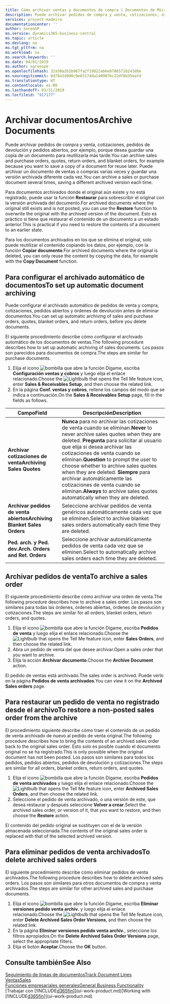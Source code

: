 ```yaml
---
title: Cómo archivar ventas y documentos de compra | Documentos de Microsoft
description: Puede archivar pedidos de compra y venta, cotizaciones, órdenes de devolución y órdenes abiertas, y puede usar el documento archivado para recrear el documento desde que se archivó.
services: project-madeira
documentationcenter: ''
author: SorenGP
ms.service: dynamics365-business-central
ms.topic: article
ms.devlang: na
ms.tgt_pltfrm: na
ms.workload: na
ms.search.keywords: ''
ms.date: 04/01/2019
ms.author: sgroespe
ms.openlocfilehash: 32a50a2b1b967fa2f19022ab6e07865716243d8e
ms.sourcegitcommit: bd78a5d990c9e83174da1409076c22df8b35eafd
ms.translationtype: HT
ms.contentlocale: es-MX
ms.lasthandoff: 03/31/2019
ms.locfileid: "917177"
---
```

# <a name="archive-documents"></a><span data-ttu-id="594ae-103">Archivar documentos</span><span class="sxs-lookup"><span data-stu-id="594ae-103">Archive Documents</span></span>
<span data-ttu-id="594ae-104">Puede archivar pedidos de compra y venta, cotizaciones, pedidos de devolución y pedidos abiertos, por ejemplo, porque desea guardar una copia de un documento para reutilizarla más tarde.</span><span class="sxs-lookup"><span data-stu-id="594ae-104">You can archive sales and purchase orders, quotes, return orders, and blanket orders, for example because you want to save a copy of a document for reuse later.</span></span> <span data-ttu-id="594ae-105">Puede archivar un documento de ventas o compras varias veces y guardar una versión archivada diferente cada vez.</span><span class="sxs-lookup"><span data-stu-id="594ae-105">You can archive a sales or purchase document several times, saving a different archived version each time.</span></span>

<span data-ttu-id="594ae-106">Para documentos archivados donde el original aún existe y no está registrado, puede usar la función **Restaurar** para sobrescribir el original con la versión archivada del documento.</span><span class="sxs-lookup"><span data-stu-id="594ae-106">For archived documents where the original still exists and is not posted, you can use the **Restore** function to overwrite the original with the archived version of the document.</span></span> <span data-ttu-id="594ae-107">Esto es práctico si tiene que restaurar el contenido de un documento a un estado anterior.</span><span class="sxs-lookup"><span data-stu-id="594ae-107">This is practical if you need to restore the contents of a document to an earlier state.</span></span>

<span data-ttu-id="594ae-108">Para los documentos archivados en los que se elimina el original, solo puede reutilizar el contenido copiando los datos, por ejemplo, con la función **Copiar documento**.</span><span class="sxs-lookup"><span data-stu-id="594ae-108">For archived documents where the original is deleted, you can only reuse the content by copying the data, for example with the **Copy Document** function.</span></span>   

## <a name="to-set-up-automatic-document-archiving"></a><span data-ttu-id="594ae-109">Para configurar el archivado automático de documentos</span><span class="sxs-lookup"><span data-stu-id="594ae-109">To set up automatic document archiving</span></span>  
<span data-ttu-id="594ae-110">Puede configurar el archivado automático de pedidos de venta y compra, cotizaciones, pedidos abiertos y órdenes de devolución antes de eliminar documentos.</span><span class="sxs-lookup"><span data-stu-id="594ae-110">You can set up automatic archiving of sales and purchase orders, quotes, blanket orders, and return orders, before you delete documents.</span></span>

<span data-ttu-id="594ae-111">El siguiente procedimiento describe cómo configurar el archivado automático de los documentos de ventas.</span><span class="sxs-lookup"><span data-stu-id="594ae-111">The following procedure describes how to set up automatic archiving of sales documents.</span></span> <span data-ttu-id="594ae-112">Los pasos son parecidos para documentos de compra.</span><span class="sxs-lookup"><span data-stu-id="594ae-112">The steps are similar for purchase documents.</span></span>
1.  <span data-ttu-id="594ae-113">Elija el icono ![bombilla que abre la función Dígame](media/ui-search/search_small.png "Dígame que desea hacer"), escriba **Configuración ventas y cobros** y luego elija el enlace relacionado.</span><span class="sxs-lookup"><span data-stu-id="594ae-113">Choose the ![Lightbulb that opens the Tell Me feature](media/ui-search/search_small.png "Tell me what you want to do") icon, enter **Sales & Receivables Setup**, and then choose the related link.</span></span>
2. <span data-ttu-id="594ae-114">En la página **Conf. ventas y cobros**, rellene los campos del modo que se indica a continuación.</span><span class="sxs-lookup"><span data-stu-id="594ae-114">On the **Sales & Receivables Setup** page, fill in the fields as follows.</span></span>

|<span data-ttu-id="594ae-115">Campo</span><span class="sxs-lookup"><span data-stu-id="594ae-115">Field</span></span>|<span data-ttu-id="594ae-116">Descripción</span><span class="sxs-lookup"><span data-stu-id="594ae-116">Description</span></span>|
|-----|-----------|
|<span data-ttu-id="594ae-117">**Archivar cotizaciones de venta**</span><span class="sxs-lookup"><span data-stu-id="594ae-117">**Archiving Sales Quotes**</span></span>|<span data-ttu-id="594ae-118">**Nunca** para no archivar las cotizaciones de venta cuando se eliminan.</span><span class="sxs-lookup"><span data-stu-id="594ae-118">**Never** to never archive sales quotes when they are deleted.</span></span> <span data-ttu-id="594ae-119">**Pregunta** para solicitar al usuario que elija si desea archivar las cotizaciones de venta cuando se eliminan.</span><span class="sxs-lookup"><span data-stu-id="594ae-119">**Question** to prompt the user to choose whether to archive sales quotes when they are deleted.</span></span> <span data-ttu-id="594ae-120">**Siempre** para archivar automáticamente las cotizaciones de venta cuando se eliminan.</span><span class="sxs-lookup"><span data-stu-id="594ae-120">**Always** to archive sales quotes automatically when they are deleted.</span></span>|
|<span data-ttu-id="594ae-121">**Archivar pedidos de venta abiertos**</span><span class="sxs-lookup"><span data-stu-id="594ae-121">**Archiving Blanket Sales Orders**</span></span>|<span data-ttu-id="594ae-122">Seleccione archivar pedidos de venta genéricos automáticamente cada vez que se eliminen.</span><span class="sxs-lookup"><span data-stu-id="594ae-122">Select to archive blanket sales orders automatically each time they are deleted.</span></span>|
|<span data-ttu-id="594ae-123">**Ped. arch. y Ped. dev.**</span><span class="sxs-lookup"><span data-stu-id="594ae-123">**Arch. Orders and Ret. Orders**</span></span>|<span data-ttu-id="594ae-124">Seleccione archivar automáticamente pedidos de venta cada vez que se eliminen.</span><span class="sxs-lookup"><span data-stu-id="594ae-124">Select to automatically archive sales orders each time they are deleted.</span></span>|

## <a name="to-archive-a-sales-order"></a><span data-ttu-id="594ae-125">Archivar pedidos de venta</span><span class="sxs-lookup"><span data-stu-id="594ae-125">To archive a sales order</span></span>
<span data-ttu-id="594ae-126">El siguiente procedimiento describe cómo archivar una orden de venta.</span><span class="sxs-lookup"><span data-stu-id="594ae-126">The following procedure describes how to archive a sales order.</span></span> <span data-ttu-id="594ae-127">Los pasos son similares para todas las órdenes, órdenes abiertas, órdenes de devolución y cotizaciones.</span><span class="sxs-lookup"><span data-stu-id="594ae-127">The steps are similar for all orders, blanket orders, return orders, and quotes.</span></span>

1.  <span data-ttu-id="594ae-128">Elija el icono ![bombilla que abre la función Dígame](media/ui-search/search_small.png "Dígame que desea hacer"), escriba **Pedidos de venta** y luego elija el enlace relacionado.</span><span class="sxs-lookup"><span data-stu-id="594ae-128">Choose the ![Lightbulb that opens the Tell Me feature](media/ui-search/search_small.png "Tell me what you want to do") icon, enter **Sales Orders**, and then choose the related link.</span></span>  
2.  <span data-ttu-id="594ae-129">Abra un pedido de venta del que desee archivar.</span><span class="sxs-lookup"><span data-stu-id="594ae-129">Open a sales order that you want to archive.</span></span>  
3.  <span data-ttu-id="594ae-130">Elija la acción **Archivar documento**.</span><span class="sxs-lookup"><span data-stu-id="594ae-130">Choose the **Archive Document** action.</span></span>

<span data-ttu-id="594ae-131">El pedido de ventas está archivado.</span><span class="sxs-lookup"><span data-stu-id="594ae-131">The sales order is archived.</span></span> <span data-ttu-id="594ae-132">Puede verlo en la página **Pedidos de venta archivados**.</span><span class="sxs-lookup"><span data-stu-id="594ae-132">You can view it on the **Archived Sales orders** page.</span></span>

## <a name="to-restore-a-non-posted-sales-order-from-the-archive"></a><span data-ttu-id="594ae-133">Para restaurar un pedido de venta no registrado desde el archivo</span><span class="sxs-lookup"><span data-stu-id="594ae-133">To restore a non-posted sales order from the archive</span></span>
<span data-ttu-id="594ae-134">El procedimiento siguiente describe cómo traer el contenido de un pedido de venta archivado de nuevo al pedido de venta original.</span><span class="sxs-lookup"><span data-stu-id="594ae-134">The following procedure describes how to bring the contents of an archived sales order back to the original sales order.</span></span> <span data-ttu-id="594ae-135">Esto solo es posible cuando el documento original no se ha registrado.</span><span class="sxs-lookup"><span data-stu-id="594ae-135">This is only possible when the original document has not been posted.</span></span> <span data-ttu-id="594ae-136">Los pasos son similares para todos los pedidos, pedidos abiertos, pedidos de devolución y cotizaciones.</span><span class="sxs-lookup"><span data-stu-id="594ae-136">The steps are similar for all orders, blanket orders, return orders, and quotes.</span></span>

1. <span data-ttu-id="594ae-137">Elija el icono ![bombilla que abre la función Dígame](media/ui-search/search_small.png "Dígame que desea hacer"), escriba **Pedidos de venta archivados** y luego elija el enlace relacionado.</span><span class="sxs-lookup"><span data-stu-id="594ae-137">Choose the ![Lightbulb that opens the Tell Me feature](media/ui-search/search_small.png "Tell me what you want to do") icon, enter **Archived Sales Orders**, and then choose the related link.</span></span>
2. <span data-ttu-id="594ae-138">Seleccione el pedido de venta archivado, o una versión de este, que desea restaurar y después seleccione **Volver a crear**.</span><span class="sxs-lookup"><span data-stu-id="594ae-138">Select the archived sales order, or version of it, that you want to restore, and then choose the **Restore** action.</span></span>  

<span data-ttu-id="594ae-139">El contenido del pedido original se sustituyen con el de la versión almacenada seleccionada.</span><span class="sxs-lookup"><span data-stu-id="594ae-139">The contents of the original sales order is replaced with that of the selected archived version.</span></span>

## <a name="to-delete-archived-sales-orders"></a><span data-ttu-id="594ae-140">Para eliminar pedidos de venta archivados</span><span class="sxs-lookup"><span data-stu-id="594ae-140">To delete archived sales orders</span></span>
<span data-ttu-id="594ae-141">El siguiente procedimiento describe cómo eliminar pedidos de venta archivados.</span><span class="sxs-lookup"><span data-stu-id="594ae-141">The following procedure describes how to delete archived sales orders.</span></span> <span data-ttu-id="594ae-142">Los pasos son similares para otros documentos de compra y venta archivados.</span><span class="sxs-lookup"><span data-stu-id="594ae-142">The steps are similar for other archived sales and purchase documents.</span></span>

1.  <span data-ttu-id="594ae-143">Elija el icono ![bombilla que abre la función Dígame](media/ui-search/search_small.png "Dígame que desea hacer"), escriba **Eliminar versiones pedido venta archiv.** y luego elija el enlace relacionado.</span><span class="sxs-lookup"><span data-stu-id="594ae-143">Choose the ![Lightbulb that opens the Tell Me feature](media/ui-search/search_small.png "Tell me what you want to do") icon, enter **Delete Archived Sales Order Versions**, and then choose the related link.</span></span>  
2.  <span data-ttu-id="594ae-144">En la página **Eliminar versiones pedido venta archiv.**, seleccione los filtros apropiados.</span><span class="sxs-lookup"><span data-stu-id="594ae-144">On the **Delete Archived Sales Order Versions** page, select the appropriate filters.</span></span>  
3.  <span data-ttu-id="594ae-145">Elija el botón **Aceptar**.</span><span class="sxs-lookup"><span data-stu-id="594ae-145">Choose the **OK** button.</span></span>

## <a name="see-also"></a><span data-ttu-id="594ae-146">Consulte también</span><span class="sxs-lookup"><span data-stu-id="594ae-146">See Also</span></span>
[<span data-ttu-id="594ae-147">Seguimiento de líneas de documentos</span><span class="sxs-lookup"><span data-stu-id="594ae-147">Track Document Lines</span></span>](across-how-to-track-document-lines.md)  
[<span data-ttu-id="594ae-148">Ventas</span><span class="sxs-lookup"><span data-stu-id="594ae-148">Sales</span></span>](sales-manage-sales.md)  
[<span data-ttu-id="594ae-149">Funciones empresariales generales</span><span class="sxs-lookup"><span data-stu-id="594ae-149">General Business Functionality</span></span>](ui-across-business-areas.md)  
<span data-ttu-id="594ae-150">[Trabajar con [!INCLUDE[d365fin](includes/d365fin_md.md)]](ui-work-product.md)</span><span class="sxs-lookup"><span data-stu-id="594ae-150">[Working with [!INCLUDE[d365fin](includes/d365fin_md.md)]](ui-work-product.md)</span></span>
